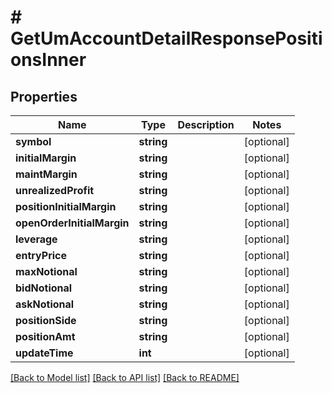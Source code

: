# # GetUmAccountDetailResponsePositionsInner

## Properties

Name | Type | Description | Notes
------------ | ------------- | ------------- | -------------
**symbol** | **string** |  | [optional]
**initialMargin** | **string** |  | [optional]
**maintMargin** | **string** |  | [optional]
**unrealizedProfit** | **string** |  | [optional]
**positionInitialMargin** | **string** |  | [optional]
**openOrderInitialMargin** | **string** |  | [optional]
**leverage** | **string** |  | [optional]
**entryPrice** | **string** |  | [optional]
**maxNotional** | **string** |  | [optional]
**bidNotional** | **string** |  | [optional]
**askNotional** | **string** |  | [optional]
**positionSide** | **string** |  | [optional]
**positionAmt** | **string** |  | [optional]
**updateTime** | **int** |  | [optional]

[[Back to Model list]](../../README.md#models) [[Back to API list]](../../README.md#endpoints) [[Back to README]](../../README.md)

